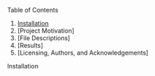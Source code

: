 Table of Contents
1)  [Installation](README.md)
2)    [Project Motivation]
3)    [File Descriptions]
4)    [Results]
5)    [Licensing, Authors, and Acknowledgements]

Installation
